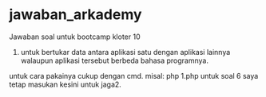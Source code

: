# jawaban_arkademy
Jawaban soal untuk bootcamp kloter 10

1. untuk bertukar data antara aplikasi satu dengan aplikasi lainnya walaupun aplikasi tersebut berbeda bahasa programnya.

untuk cara pakainya cukup dengan cmd. misal: php 1.php
untuk soal 6 saya tetap masukan kesini untuk jaga2.
